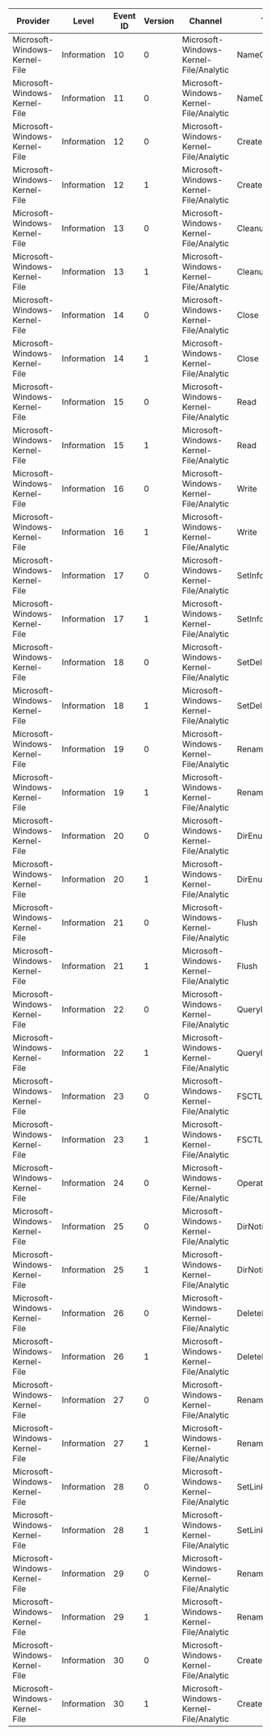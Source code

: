 Provider                       |  Level        |  Event ID  |  Version  |  Channel                                 |  Task              |  Opcode  |  Keyword                                                |  Message
-------------------------------|---------------|------------|-----------|------------------------------------------|--------------------|----------|---------------------------------------------------------|---------
Microsoft-Windows-Kernel-File  |  Information  |  10        |  0        |  Microsoft-Windows-Kernel-File/Analytic  |  NameCreate        |          |  KERNEL_FILE_KEYWORD_FILENAME                           |
Microsoft-Windows-Kernel-File  |  Information  |  11        |  0        |  Microsoft-Windows-Kernel-File/Analytic  |  NameDelete        |          |  KERNEL_FILE_KEYWORD_FILENAME                           |
Microsoft-Windows-Kernel-File  |  Information  |  12        |  0        |  Microsoft-Windows-Kernel-File/Analytic  |  Create            |          |  KERNEL_FILE_KEYWORD_FILEIO KERNEL_FILE_KEYWORD_CREATE  |
Microsoft-Windows-Kernel-File  |  Information  |  12        |  1        |  Microsoft-Windows-Kernel-File/Analytic  |  Create            |          |  KERNEL_FILE_KEYWORD_FILEIO KERNEL_FILE_KEYWORD_CREATE  |
Microsoft-Windows-Kernel-File  |  Information  |  13        |  0        |  Microsoft-Windows-Kernel-File/Analytic  |  Cleanup           |          |  KERNEL_FILE_KEYWORD_FILEIO                             |
Microsoft-Windows-Kernel-File  |  Information  |  13        |  1        |  Microsoft-Windows-Kernel-File/Analytic  |  Cleanup           |          |  KERNEL_FILE_KEYWORD_FILEIO                             |
Microsoft-Windows-Kernel-File  |  Information  |  14        |  0        |  Microsoft-Windows-Kernel-File/Analytic  |  Close             |          |  KERNEL_FILE_KEYWORD_FILEIO                             |
Microsoft-Windows-Kernel-File  |  Information  |  14        |  1        |  Microsoft-Windows-Kernel-File/Analytic  |  Close             |          |  KERNEL_FILE_KEYWORD_FILEIO                             |
Microsoft-Windows-Kernel-File  |  Information  |  15        |  0        |  Microsoft-Windows-Kernel-File/Analytic  |  Read              |          |  KERNEL_FILE_KEYWORD_FILEIO KERNEL_FILE_KEYWORD_READ    |
Microsoft-Windows-Kernel-File  |  Information  |  15        |  1        |  Microsoft-Windows-Kernel-File/Analytic  |  Read              |          |  KERNEL_FILE_KEYWORD_FILEIO KERNEL_FILE_KEYWORD_READ    |
Microsoft-Windows-Kernel-File  |  Information  |  16        |  0        |  Microsoft-Windows-Kernel-File/Analytic  |  Write             |          |  KERNEL_FILE_KEYWORD_FILEIO KERNEL_FILE_KEYWORD_WRITE   |
Microsoft-Windows-Kernel-File  |  Information  |  16        |  1        |  Microsoft-Windows-Kernel-File/Analytic  |  Write             |          |  KERNEL_FILE_KEYWORD_FILEIO KERNEL_FILE_KEYWORD_WRITE   |
Microsoft-Windows-Kernel-File  |  Information  |  17        |  0        |  Microsoft-Windows-Kernel-File/Analytic  |  SetInformation    |          |  KERNEL_FILE_KEYWORD_FILEIO                             |
Microsoft-Windows-Kernel-File  |  Information  |  17        |  1        |  Microsoft-Windows-Kernel-File/Analytic  |  SetInformation    |          |  KERNEL_FILE_KEYWORD_FILEIO                             |
Microsoft-Windows-Kernel-File  |  Information  |  18        |  0        |  Microsoft-Windows-Kernel-File/Analytic  |  SetDelete         |          |  KERNEL_FILE_KEYWORD_FILEIO                             |
Microsoft-Windows-Kernel-File  |  Information  |  18        |  1        |  Microsoft-Windows-Kernel-File/Analytic  |  SetDelete         |          |  KERNEL_FILE_KEYWORD_FILEIO                             |
Microsoft-Windows-Kernel-File  |  Information  |  19        |  0        |  Microsoft-Windows-Kernel-File/Analytic  |  Rename            |          |  KERNEL_FILE_KEYWORD_FILEIO                             |
Microsoft-Windows-Kernel-File  |  Information  |  19        |  1        |  Microsoft-Windows-Kernel-File/Analytic  |  Rename            |          |  KERNEL_FILE_KEYWORD_FILEIO                             |
Microsoft-Windows-Kernel-File  |  Information  |  20        |  0        |  Microsoft-Windows-Kernel-File/Analytic  |  DirEnum           |          |  KERNEL_FILE_KEYWORD_FILEIO                             |
Microsoft-Windows-Kernel-File  |  Information  |  20        |  1        |  Microsoft-Windows-Kernel-File/Analytic  |  DirEnum           |          |  KERNEL_FILE_KEYWORD_FILEIO                             |
Microsoft-Windows-Kernel-File  |  Information  |  21        |  0        |  Microsoft-Windows-Kernel-File/Analytic  |  Flush             |          |  KERNEL_FILE_KEYWORD_FILEIO                             |
Microsoft-Windows-Kernel-File  |  Information  |  21        |  1        |  Microsoft-Windows-Kernel-File/Analytic  |  Flush             |          |  KERNEL_FILE_KEYWORD_FILEIO                             |
Microsoft-Windows-Kernel-File  |  Information  |  22        |  0        |  Microsoft-Windows-Kernel-File/Analytic  |  QueryInformation  |          |  KERNEL_FILE_KEYWORD_FILEIO                             |
Microsoft-Windows-Kernel-File  |  Information  |  22        |  1        |  Microsoft-Windows-Kernel-File/Analytic  |  QueryInformation  |          |  KERNEL_FILE_KEYWORD_FILEIO                             |
Microsoft-Windows-Kernel-File  |  Information  |  23        |  0        |  Microsoft-Windows-Kernel-File/Analytic  |  FSCTL             |          |  KERNEL_FILE_KEYWORD_FILEIO                             |
Microsoft-Windows-Kernel-File  |  Information  |  23        |  1        |  Microsoft-Windows-Kernel-File/Analytic  |  FSCTL             |          |  KERNEL_FILE_KEYWORD_FILEIO                             |
Microsoft-Windows-Kernel-File  |  Information  |  24        |  0        |  Microsoft-Windows-Kernel-File/Analytic  |  OperationEnd      |          |  KERNEL_FILE_KEYWORD_FILEIO KERNEL_FILE_KEYWORD_OP_END  |
Microsoft-Windows-Kernel-File  |  Information  |  25        |  0        |  Microsoft-Windows-Kernel-File/Analytic  |  DirNotify         |          |  KERNEL_FILE_KEYWORD_FILEIO                             |
Microsoft-Windows-Kernel-File  |  Information  |  25        |  1        |  Microsoft-Windows-Kernel-File/Analytic  |  DirNotify         |          |  KERNEL_FILE_KEYWORD_FILEIO                             |
Microsoft-Windows-Kernel-File  |  Information  |  26        |  0        |  Microsoft-Windows-Kernel-File/Analytic  |  DeletePath        |          |  KERNEL_FILE_KEYWORD_DELETE_PATH                        |
Microsoft-Windows-Kernel-File  |  Information  |  26        |  1        |  Microsoft-Windows-Kernel-File/Analytic  |  DeletePath        |          |  KERNEL_FILE_KEYWORD_DELETE_PATH                        |
Microsoft-Windows-Kernel-File  |  Information  |  27        |  0        |  Microsoft-Windows-Kernel-File/Analytic  |  RenamePath        |          |  KERNEL_FILE_KEYWORD_RENAME_SETLINK_PATH                |
Microsoft-Windows-Kernel-File  |  Information  |  27        |  1        |  Microsoft-Windows-Kernel-File/Analytic  |  RenamePath        |          |  KERNEL_FILE_KEYWORD_RENAME_SETLINK_PATH                |
Microsoft-Windows-Kernel-File  |  Information  |  28        |  0        |  Microsoft-Windows-Kernel-File/Analytic  |  SetLinkPath       |          |  KERNEL_FILE_KEYWORD_RENAME_SETLINK_PATH                |
Microsoft-Windows-Kernel-File  |  Information  |  28        |  1        |  Microsoft-Windows-Kernel-File/Analytic  |  SetLinkPath       |          |  KERNEL_FILE_KEYWORD_RENAME_SETLINK_PATH                |
Microsoft-Windows-Kernel-File  |  Information  |  29        |  0        |  Microsoft-Windows-Kernel-File/Analytic  |  Rename            |          |  KERNEL_FILE_KEYWORD_FILEIO                             |
Microsoft-Windows-Kernel-File  |  Information  |  29        |  1        |  Microsoft-Windows-Kernel-File/Analytic  |  Rename            |          |  KERNEL_FILE_KEYWORD_FILEIO                             |
Microsoft-Windows-Kernel-File  |  Information  |  30        |  0        |  Microsoft-Windows-Kernel-File/Analytic  |  CreateNewFile     |          |  KERNEL_FILE_KEYWORD_CREATE_NEW_FILE                    |
Microsoft-Windows-Kernel-File  |  Information  |  30        |  1        |  Microsoft-Windows-Kernel-File/Analytic  |  CreateNewFile     |          |  KERNEL_FILE_KEYWORD_CREATE_NEW_FILE                    |